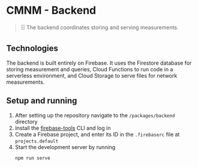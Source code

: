 # CMNM - Backend

> 🗄️ The backend coordinates storing and serving measurements.

## Technologies
The backend is built entirely on Firebase. It uses the Firestore database for storing measurement and queries, Cloud Functions to run code in a serverless environment, and Cloud Storage to serve files for network measurements.

## Setup and running
1. After setting up the repository navigate to the `/packages/backend` directory
2. Install the [firebase-tools](https://www.npmjs.com/package/firebase-tools) CLI and log in
3. Create a Firebase project, and enter its ID in the `.firebaserc` file at `projects.default`
4. Start the development server by running
   ```bash
   npm run serve
   ```
